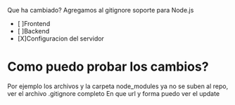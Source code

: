 Que ha cambiado?
Agregamos al gitignore soporte para Node.js
- [ ]Frontend
- [ ]Backend
- [X]Configuracion del servidor

# Como puedo probar los cambios?
Por ejemplo los archivos y la carpeta node_modules ya no se suben al repo, ver el archivo .gitignore completo
En que url y forma puedo ver el update
